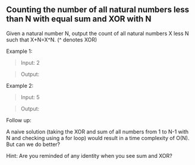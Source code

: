 ## Counting the number of all natural numbers less than N with equal sum and XOR with N ##

Given a natural number N, output the count of all natural numbers X less N such that X+N=X^N. (^ denotes XOR)

Example 1:

>Input: 2

>Output: 

Example 2:

>Input: 5

>Output: 

Follow up:

A naive solution (taking the XOR and sum of all numbers from 1 to N-1 with N and checking using a for loop) would result in a time complexity of O(N). 
But can we do better?

Hint: Are you reminded of any identity when you see sum and XOR?